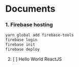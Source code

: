 # Documents

### 1. Firebase hosting

```bash
yarn global add firebase-tools
firebase login
firebase init
firebase deploy
```

2. [ ] Hello World ReactJS
